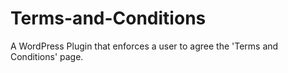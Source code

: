 # Terms-and-Conditions
A WordPress Plugin that enforces a user to agree the 'Terms and Conditions' page.
